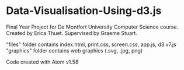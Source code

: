 # Data-Visualisation-Using-d3.js

Final Year Project for De Montfort University Computer Science course.
Created by Erica Thuet. Supervised by Graeme Stuart.

"files" folder contains index.html, print.css, screen.css, app.js, d3.v7.js
"graphics" folder contains web graphics (.svg, .jpg, png)

Code created with Atom v1.58
